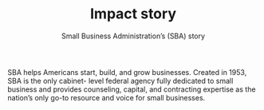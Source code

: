 ---
layout: partners/sba-impact-story
permalink: /partners/sba-impact-story/
title: >-
    # Impact story
subtitle: >-
    ## Small Business Administration’s (SBA) story
body: >-
    SBA helps Americans start, build, and grow businesses. Created in 1953, SBA is the only cabinet- level federal agency fully dedicated to small business and provides counseling, capital, and contracting expertise as the nation’s only go-to resource and voice for small businesses.

challenge: >-
    ### The challenge

    The COVID-19 pandemic’s unprecedented economic impact created immense demand for Payroll Protection Plan (PPP) loans. Due to the nature of the PPP loans, SBA needed to provide online credentials for small and mid-sized banks that the agency hadn’t worked with before to help facilitate loan processing. SBA’s previous identity management solution was based upon legacy code and was difficult to maintain. Additionally, not all SBA programs used the legacy solution; therefore, some small businesses might need multiple system accounts when utilizing SBA’s services.

solution: >-
    ### The solution

    SBA has been on a modernization journey for a number of years, including implementation of Login.gov over the past year. In the wake of COVID-19, SBA needed to provide secure access for bank employees to access the PPP application for guarantee and disbursement of loans to small businesses. When they needed to move quickly, SBA was able to successfully launch the PPP Lender Gateway with Login.gov integrated in eight days.


    SBA was able to leverage Login.gov’s identity management expertise to provide users with a single and secure login experience, effectively protecting SBA’s Lender Gateway by providing multi-factor authentication credentials quickly and efficiently. This capability provided SBA with the assurance of knowing it met the NIST SP 800-63-3 requirements for protecting federal systems at an appropriate authentication assurance level.

impact: >-
    ### The impact

    In approximately five months, SBA’s PPP program has been able to support 5,461 lenders and approve 5,158,938 loans helping small businesses keep their workforce employed during COVID-19. SBA’s rapid implementation of login.gov and how they leveraged this government-wide cloud-based identity shared service allowed them to avoid unnecessary burden in their rollout and helped their technology teams focus on their mission and reduce processing times.


    By outsourcing this capability to Login.gov, SBA was able to leverage the years of investment GSA has made in developing this market-leading, strong authentication service. Since the beginning of April, there have been over 180,000 users that have gone through Login.gov at SBA.

key_shifts: >-
    ### Key shifts

    * Eight days to integrate a production level identity capability

    * 5 - 5 - 5: Over 5k lenders supporting over 5M loans totaling over $500B in 5 months

    * Login.gov is the public’s one account for government.
---